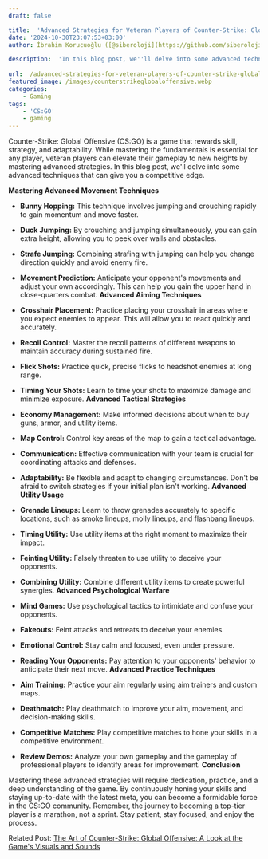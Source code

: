 ```yaml
---
draft: false

title:  'Advanced Strategies for Veteran Players of Counter-Strike: Global Offensive'
date: '2024-10-30T23:07:53+03:00'
author: İbrahim Korucuoğlu ([@siberoloji](https://github.com/siberoloji))

description:  'In this blog post, we''ll delve into some advanced techniques that can give you a competitive edge.' 
 
url:  /advanced-strategies-for-veteran-players-of-counter-strike-global-offensive/
featured_image: /images/counterstrikeglobaloffensive.webp
categories:
    - Gaming
tags:
    - 'CS:GO'
    - gaming
---
```



Counter-Strike: Global Offensive (CS:GO) is a game that rewards skill, strategy, and adaptability. While mastering the fundamentals is essential for any player, veteran players can elevate their gameplay to new heights by mastering advanced strategies. In this blog post, we'll delve into some advanced techniques that can give you a competitive edge.



**Mastering Advanced Movement Techniques**


* **Bunny Hopping:** This technique involves jumping and crouching rapidly to gain momentum and move faster.

* **Duck Jumping:** By crouching and jumping simultaneously, you can gain extra height, allowing you to peek over walls and obstacles.

* **Strafe Jumping:** Combining strafing with jumping can help you change direction quickly and avoid enemy fire.

* **Movement Prediction:** Anticipate your opponent's movements and adjust your own accordingly. This can help you gain the upper hand in close-quarters combat.
**Advanced Aiming Techniques**


* **Crosshair Placement:** Practice placing your crosshair in areas where you expect enemies to appear. This will allow you to react quickly and accurately.

* **Recoil Control:** Master the recoil patterns of different weapons to maintain accuracy during sustained fire.

* **Flick Shots:** Practice quick, precise flicks to headshot enemies at long range.

* **Timing Your Shots:** Learn to time your shots to maximize damage and minimize exposure.
**Advanced Tactical Strategies**


* **Economy Management:** Make informed decisions about when to buy guns, armor, and utility items.

* **Map Control:** Control key areas of the map to gain a tactical advantage.

* **Communication:** Effective communication with your team is crucial for coordinating attacks and defenses.

* **Adaptability:** Be flexible and adapt to changing circumstances. Don't be afraid to switch strategies if your initial plan isn't working.
**Advanced Utility Usage**


* **Grenade Lineups:** Learn to throw grenades accurately to specific locations, such as smoke lineups, molly lineups, and flashbang lineups.

* **Timing Utility:** Use utility items at the right moment to maximize their impact.

* **Feinting Utility:** Falsely threaten to use utility to deceive your opponents.

* **Combining Utility:** Combine different utility items to create powerful synergies.
**Advanced Psychological Warfare**


* **Mind Games:** Use psychological tactics to intimidate and confuse your opponents.

* **Fakeouts:** Feint attacks and retreats to deceive your enemies.

* **Emotional Control:** Stay calm and focused, even under pressure.

* **Reading Your Opponents:** Pay attention to your opponents' behavior to anticipate their next move.
**Advanced Practice Techniques**


* **Aim Training:** Practice your aim regularly using aim trainers and custom maps.

* **Deathmatch:** Play deathmatch to improve your aim, movement, and decision-making skills.

* **Competitive Matches:** Play competitive matches to hone your skills in a competitive environment.

* **Review Demos:** Analyze your own gameplay and the gameplay of professional players to identify areas for improvement.
**Conclusion**



Mastering these advanced strategies will require dedication, practice, and a deep understanding of the game. By continuously honing your skills and staying up-to-date with the latest meta, you can become a formidable force in the CS:GO community. Remember, the journey to becoming a top-tier player is a marathon, not a sprint. Stay patient, stay focused, and enjoy the process.



Related Post: <a href="https://www.siberoloji.com/the-art-of-counter-strike-global-offensive-a-look-at-the-games-visuals-and-sounds/" target="_blank" rel="noreferrer noopener">The Art of Counter-Strike: Global Offensive: A Look at the Game's Visuals and Sounds</a>
